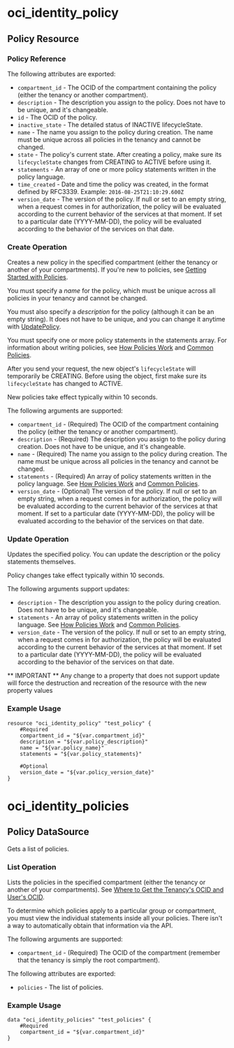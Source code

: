 # oci\_identity\_policy

## Policy Resource

### Policy Reference

The following attributes are exported:

* `compartment_id` - The OCID of the compartment containing the policy (either the tenancy or another compartment). 
* `description` - The description you assign to the policy. Does not have to be unique, and it's changeable.
* `id` - The OCID of the policy.
* `inactive_state` - The detailed status of INACTIVE lifecycleState.
* `name` - The name you assign to the policy during creation. The name must be unique across all policies in the tenancy and cannot be changed. 
* `state` - The policy's current state. After creating a policy, make sure its `lifecycleState` changes from CREATING to ACTIVE before using it. 
* `statements` - An array of one or more policy statements written in the policy language.
* `time_created` - Date and time the policy was created, in the format defined by RFC3339.  Example: `2016-08-25T21:10:29.600Z` 
* `version_date` - The version of the policy. If null or set to an empty string, when a request comes in for authorization, the policy will be evaluated according to the current behavior of the services at that moment. If set to a particular date (YYYY-MM-DD), the policy will be evaluated according to the behavior of the services on that date. 



### Create Operation
Creates a new policy in the specified compartment (either the tenancy or another of your compartments).
If you're new to policies, see [Getting Started with Policies](https://docs.us-phoenix-1.oraclecloud.com/Content/Identity/Concepts/policygetstarted.htm).

You must specify a *name* for the policy, which must be unique across all policies in your tenancy
and cannot be changed.

You must also specify a *description* for the policy (although it can be an empty string). It does not
have to be unique, and you can change it anytime with [UpdatePolicy](https://docs.us-phoenix-1.oraclecloud.com/api/#/en/identity/20160918/Policy/UpdatePolicy).

You must specify one or more policy statements in the statements array. For information about writing
policies, see [How Policies Work](https://docs.us-phoenix-1.oraclecloud.com/Content/Identity/Concepts/policies.htm) and 
[Common Policies](https://docs.us-phoenix-1.oraclecloud.com/Content/Identity/Concepts/commonpolicies.htm).

After you send your request, the new object's `lifecycleState` will temporarily be CREATING. Before using the
object, first make sure its `lifecycleState` has changed to ACTIVE.

New policies take effect typically within 10 seconds.


The following arguments are supported:

* `compartment_id` - (Required) The OCID of the compartment containing the policy (either the tenancy or another compartment).
* `description` - (Required) The description you assign to the policy during creation. Does not have to be unique, and it's changeable. 
* `name` - (Required) The name you assign to the policy during creation. The name must be unique across all policies in the tenancy and cannot be changed. 
* `statements` - (Required) An array of policy statements written in the policy language. See [How Policies Work](https://docs.us-phoenix-1.oraclecloud.com/Content/Identity/Concepts/policies.htm) and  [Common Policies](https://docs.us-phoenix-1.oraclecloud.com/Content/Identity/Concepts/commonpolicies.htm). 
* `version_date` - (Optional) The version of the policy. If null or set to an empty string, when a request comes in for authorization, the policy will be evaluated according to the current behavior of the services at that moment. If set to a particular date (YYYY-MM-DD), the policy will be evaluated according to the behavior of the services on that date. 


### Update Operation
Updates the specified policy. You can update the description or the policy statements themselves.

Policy changes take effect typically within 10 seconds.


The following arguments support updates:
* `description` - The description you assign to the policy during creation. Does not have to be unique, and it's changeable. 
* `statements` - An array of policy statements written in the policy language. See [How Policies Work](https://docs.us-phoenix-1.oraclecloud.com/Content/Identity/Concepts/policies.htm) and  [Common Policies](https://docs.us-phoenix-1.oraclecloud.com/Content/Identity/Concepts/commonpolicies.htm). 
* `version_date` - The version of the policy. If null or set to an empty string, when a request comes in for authorization, the policy will be evaluated according to the current behavior of the services at that moment. If set to a particular date (YYYY-MM-DD), the policy will be evaluated according to the behavior of the services on that date. 


** IMPORTANT **
Any change to a property that does not support update will force the destruction and recreation of the resource with the new property values

### Example Usage

```
resource "oci_identity_policy" "test_policy" {
	#Required
	compartment_id = "${var.compartment_id}"
	description = "${var.policy_description}"
	name = "${var.policy_name}"
	statements = "${var.policy_statements}"

	#Optional
	version_date = "${var.policy_version_date}"
}
```

# oci\_identity\_policies

## Policy DataSource

Gets a list of policies.

### List Operation
Lists the policies in the specified compartment (either the tenancy or another of your compartments). 
See [Where to Get the Tenancy's OCID and User's OCID](https://docs.us-phoenix-1.oraclecloud.com/Content/API/Concepts/apisigningkey.htm#five).

To determine which policies apply to a particular group or compartment, you must view the individual
statements inside all your policies. There isn't a way to automatically obtain that information via the API.

The following arguments are supported:

* `compartment_id` - (Required) The OCID of the compartment (remember that the tenancy is simply the root compartment). 


The following attributes are exported:

* `policies` - The list of policies.

### Example Usage

```
data "oci_identity_policies" "test_policies" {
	#Required
	compartment_id = "${var.compartment_id}"
}
```